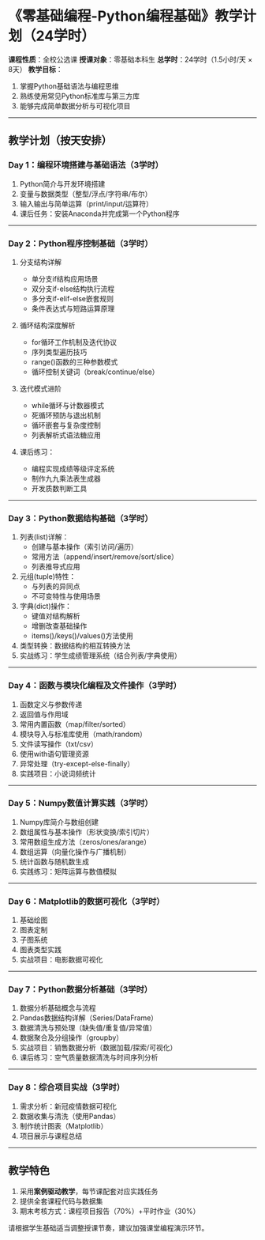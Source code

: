 # 《零基础编程-Python编程基础》教学计划（24学时）

**课程性质**：全校公选课
**授课对象**：零基础本科生
**总学时**：24学时（1.5小时/天 × 8天）
**教学目标**：

1. 掌握Python基础语法与编程思维
2. 熟练使用常见Python标准库与第三方库
3. 能够完成简单数据分析与可视化项目

---

## 教学计划（按天安排）

### **Day 1：编程环境搭建与基础语法（3学时）**

1. Python简介与开发环境搭建
2. 变量与数据类型（整型/浮点/字符串/布尔）
3. 输入输出与简单运算（print/input/运算符）
4. 课后任务：安装Anaconda并完成第一个Python程序

---

### **Day 2：Python程序控制基础（3学时）**

1. 分支结构详解
   - 单分支if结构应用场景
   - 双分支if-else结构执行流程
   - 多分支if-elif-else嵌套规则
   - 条件表达式与短路运算原理

2. 循环结构深度解析
   - for循环工作机制及迭代协议
   - 序列类型遍历技巧
   - range()函数的三种参数模式
   - 循环控制关键词（break/continue/else）

3. 迭代模式进阶
   - while循环与计数器模式
   - 死循环预防与退出机制
   - 循环嵌套与复杂度控制
   - 列表解析式语法糖应用

4. 课后练习：
   - 编程实现成绩等级评定系统
   - 制作九九乘法表生成器
   - 开发质数判断工具

---

### **Day 3：Python数据结构基础（3学时）**

1. 列表(list)详解：
   - 创建与基本操作（索引访问/遍历）
   - 常用方法（append/insert/remove/sort/slice）
   - 列表推导式应用
2. 元组(tuple)特性：
   - 与列表的异同点
   - 不可变特性与使用场景
3. 字典(dict)操作：
   - 键值对结构解析
   - 增删改查基础操作
   - items()/keys()/values()方法使用
4. 类型转换：数据结构的相互转换方法
5. 实战练习：学生成绩管理系统（结合列表/字典使用）

---

### **Day 4：函数与模块化编程及文件操作（3学时）**

1. 函数定义与参数传递
2. 返回值与作用域
3. 常用内置函数（map/filter/sorted）
4. 模块导入与标准库使用（math/random）
5. 文件读写操作（txt/csv）
6. 使用with语句管理资源
7. 异常处理（try-except-else-finally）
8. 实践项目：小说词频统计

---

### **Day 5：Numpy数值计算实践（3学时）**

1. Numpy库简介与数组创建
2. 数组属性与基本操作（形状变换/索引切片）
3. 常用数组生成方法（zeros/ones/arange）
4. 数组运算（向量化操作与广播机制）
5. 统计函数与随机数生成
6. 实践练习：矩阵运算与数值模拟

---

### **Day 6：Matplotlib的数据可视化（3学时）**

1. 基础绘图
2. 图表定制
3. 子图系统
4. 图表类型实践
5. 实战项目：电影数据可视化

---

### **Day 7：Python数据分析基础（3学时）**

1. 数据分析基础概念与流程
2. Pandas数据结构详解（Series/DataFrame）
3. 数据清洗与预处理（缺失值/重复值/异常值）
4. 数据聚合及分组操作（groupby）
5. 实战项目：销售数据分析（数据加载/探索/可视化）
6. 课后练习：空气质量数据清洗与时间序列分析

---

### **Day 8：综合项目实战（3学时）**

1. 需求分析：新冠疫情数据可视化
2. 数据收集与清洗（使用Pandas）
3. 制作统计图表（Matplotlib）
4. 项目展示与课程总结

---

## 教学特色

1. 采用**案例驱动教学**，每节课配套对应实践任务
2. 提供全套课程代码与数据集
3. 期末考核方式：课程项目报告（70%）+平时作业（30%）

请根据学生基础适当调整授课节奏，建议加强课堂编程演示环节。
